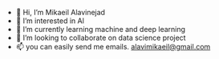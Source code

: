 - 👋 Hi, I’m Mikaeil Alavinejad
- 👀 I’m interested in Al
- 🌱 I’m currently learning machine and deep learning
- 💞️ I’m looking to collaborate on data science project
- 📫 you can easily send me emails. alavimikaeil@gmail.com

<!---
MikaeilAlavinejad/MikaeilAlavinejad is a ✨ special ✨ repository because its `README.md` (this file) appears on your GitHub profile.
You can click the Preview link to take a look at your changes.
--->
